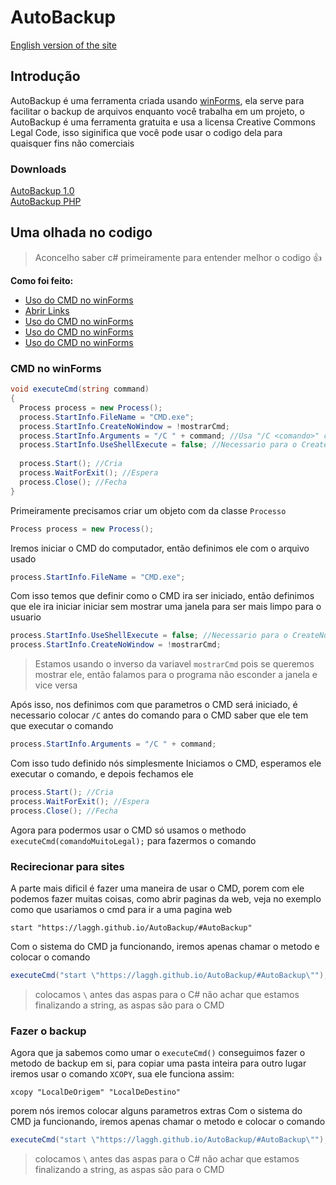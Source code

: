 # AutoBackup
[English version of the site](joeBiden.md)
## Introdução
AutoBackup é uma ferramenta criada usando [winForms](https://www.google.com/search?q=winForms), ela serve para facilitar o backup de arquivos enquanto você trabalha em um projeto, o AutoBackup é uma ferramenta gratuita e usa a licensa Creative Commons Legal Code, isso siginifica que você pode usar o codigo dela para quaisquer fins não comerciais

### Downloads
[AutoBackup 1.0](pudim.com.br) <br>
[AutoBackup PHP](pudim.com.br)

## Uma olhada no codigo
>Aconcelho saber c# primeiramente para entender melhor o codigo 👍

**Como foi feito:** <br>
- [Uso do CMD no winForms](pudim.com.br)
- [Abrir Links](pudim.com.br)
- [Uso do CMD no winForms](pudim.com.br)
- [Uso do CMD no winForms](pudim.com.br)
- [Uso do CMD no winForms](pudim.com.br)

### CMD no winForms
```C#
void executeCmd(string command)
{
  Process process = new Process();
  process.StartInfo.FileName = "CMD.exe"; 
  process.StartInfo.CreateNoWindow = !mostrarCmd; 
  process.StartInfo.Arguments = "/C " + command; //Usa "/C <comando>" como parametro de inicialização
  process.StartInfo.UseShellExecute = false; //Necessario para o CreateNoWindow funcionar
  
  process.Start(); //Cria 
  process.WaitForExit(); //Espera
  process.Close(); //Fecha
}
```

Primeiramente precisamos criar um objeto com da classe `Processo`
```C#
Process process = new Process();
```

Iremos iniciar o CMD do computador, então definimos ele com o arquivo usado
```C#
process.StartInfo.FileName = "CMD.exe"; 
```

Com isso temos que definir como o CMD ira ser iniciado, então definimos que ele ira iniciar iniciar sem mostrar uma janela para ser mais limpo para o usuario 
```C#
process.StartInfo.UseShellExecute = false; //Necessario para o CreateNoWindow funcionar
process.StartInfo.CreateNoWindow = !mostrarCmd; 
```
>Estamos usando o inverso da variavel `mostrarCmd` pois se queremos mostrar ele, então falamos para o programa não esconder a janela e vice versa

Após isso, nos definimos com que parametros o CMD será iniciado, é necessario colocar `/C` antes do comando para o CMD saber que ele tem que executar o comando
```C#
process.StartInfo.Arguments = "/C " + command;
```

Com isso tudo definido nós simplesmente Iniciamos o CMD, esperamos ele executar o comando, e depois fechamos ele
```C#
process.Start(); //Cria 
process.WaitForExit(); //Espera
process.Close(); //Fecha
```
Agora para podermos usar o CMD só usamos o methodo `executeCmd(comandoMuitoLegal);` para fazermos o comando 
### Recirecionar para sites
A parte mais dificil é fazer uma maneira de usar o CMD, porem com ele podemos fazer muitas coisas, como abrir paginas da web, veja no exemplo como que usariamos o cmd para ir a uma pagina web
```Batchfile
start "https://laggh.github.io/AutoBackup/#AutoBackup"
```

Com o sistema do CMD ja funcionando, iremos apenas chamar o metodo e colocar o comando
```C#
executeCmd("start \"https://laggh.github.io/AutoBackup/#AutoBackup\"");
```
>colocamos `\` antes das aspas para o C# não achar que estamos finalizando a string, as aspas são para o CMD

### Fazer o backup
Agora que ja sabemos como umar o `executeCmd()` conseguimos fazer o metodo de backup em si, para copiar uma pasta inteira para outro lugar iremos usar o comando `XCOPY`, sua ele funciona assim:  
```Batchfile
xcopy "LocalDeOrigem" "LocalDeDestino"
```

porem nós iremos colocar alguns parametros extras
Com o sistema do CMD ja funcionando, iremos apenas chamar o metodo e colocar o comando
```C#
executeCmd("start \"https://laggh.github.io/AutoBackup/#AutoBackup\"");
```
>colocamos `\` antes das aspas para o C# não achar que estamos finalizando a string, as aspas são para o CMD 
